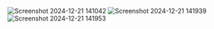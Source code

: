 ![Screenshot 2024-12-21 141042](https://github.com/user-attachments/assets/c40d8876-f84e-4f66-b6b0-f9a38e457431)
![Screenshot 2024-12-21 141939](https://github.com/user-attachments/assets/38dba1eb-11fd-4c83-bb1c-6cf1542e7261)
![Screenshot 2024-12-21 141953](https://github.com/user-attachments/assets/2ff281a1-a7c2-4590-ac35-bcedf3f25671)
